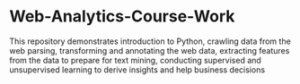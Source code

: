 # Web-Analytics-Course-Work
This repository demonstrates introduction to Python, crawling data from the web parsing, transforming and annotating the web data, extracting features from the data to prepare for text mining, conducting supervised and unsupervised learning to derive insights and help business decisions
